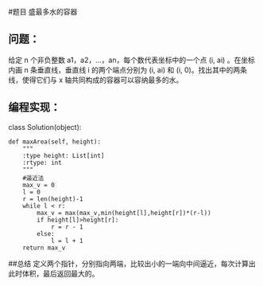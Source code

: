 #题目
盛最多水的容器
## 问题： 
给定 n 个非负整数 a1，a2，...，an，每个数代表坐标中的一个点 (i, ai) 。在坐标内画 n 条垂直线，垂直线 i 的两个端点分别为 (i, ai) 和 (i, 0)。找出其中的两条线，使得它们与 x 轴共同构成的容器可以容纳最多的水。
## 编程实现：
class Solution(object):

    def maxArea(self, height):
        """
        :type height: List[int]
        :rtype: int
        """
        #逼近法
        max_v = 0
        l = 0
        r = len(height)-1
        while l < r:
            max_v = max(max_v,min(height[l],height[r])*(r-l))
            if height[l]>height[r]:
                r = r - 1
            else:
                l = l + 1
        return max_v
##总结
定义两个指针，分别指向两端，比较出小的一端向中间逼近，每次计算出此时体积，最后返回最大的。